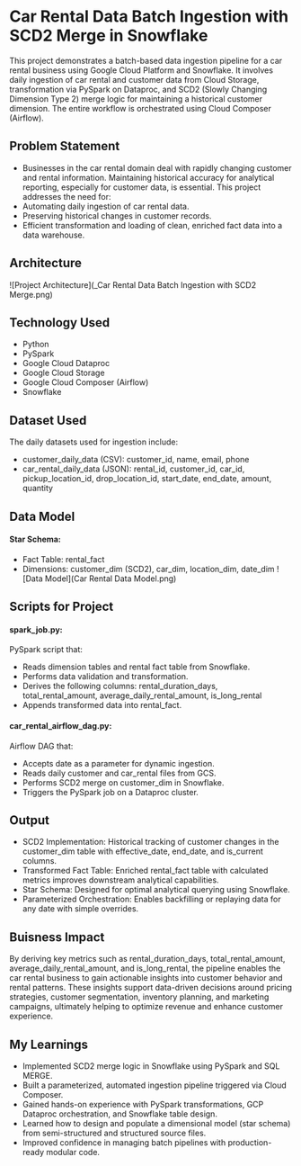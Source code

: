 # Car Rental Data Batch Ingestion with SCD2 Merge in Snowflake
This project demonstrates a batch-based data ingestion pipeline for a car rental business using Google Cloud Platform and Snowflake. It involves daily ingestion of car rental and customer data from Cloud Storage, transformation via PySpark on Dataproc, and SCD2 (Slowly Changing Dimension Type 2) merge logic for maintaining a historical customer dimension. The entire workflow is orchestrated using Cloud Composer (Airflow).

## Problem Statement
- Businesses in the car rental domain deal with rapidly changing customer and rental information. Maintaining historical accuracy for analytical reporting, especially for customer data, is essential. This project addresses the need for:
- Automating daily ingestion of car rental data.
- Preserving historical changes in customer records.
- Efficient transformation and loading of clean, enriched fact data into a data warehouse.

## Architecture
![Project Architecture](_Car Rental Data Batch Ingestion with SCD2 Merge.png)

## Technology Used
- Python
- PySpark
- Google Cloud Dataproc
- Google Cloud Storage
- Google Cloud Composer (Airflow)
- Snowflake

## Dataset Used
The daily datasets used for ingestion include:
- customer_daily_data (CSV): customer_id, name, email, phone
- car_rental_daily_data (JSON): rental_id, customer_id, car_id, pickup_location_id, drop_location_id, start_date, end_date, amount, quantity

## Data Model
#### Star Schema:
- Fact Table: rental_fact
- Dimensions: customer_dim (SCD2), car_dim, location_dim, date_dim
![Data Model](Car Rental Data Model.png)


## Scripts for Project
#### spark_job.py: 
PySpark script that:
- Reads dimension tables and rental fact table from Snowflake.
- Performs data validation and transformation.
- Derives the following columns: rental_duration_days, total_rental_amount, average_daily_rental_amount, is_long_rental
- Appends transformed data into rental_fact.

#### car_rental_airflow_dag.py: 
Airflow DAG that:
- Accepts date as a parameter for dynamic ingestion.
- Reads daily customer and car_rental files from GCS.
- Performs SCD2 merge on customer_dim in Snowflake.
- Triggers the PySpark job on a Dataproc cluster.

## Output
- SCD2 Implementation: Historical tracking of customer changes in the customer_dim table with effective_date, end_date, and is_current columns.
- Transformed Fact Table: Enriched rental_fact table with calculated metrics improves downstream analytical capabilities.
- Star Schema: Designed for optimal analytical querying using Snowflake.
- Parameterized Orchestration: Enables backfilling or replaying data for any date with simple overrides.

## Buisness Impact
By deriving key metrics such as rental_duration_days, total_rental_amount, average_daily_rental_amount, and is_long_rental, the pipeline enables the car rental business to gain actionable insights into customer behavior and rental patterns. These insights support data-driven decisions around pricing strategies, customer segmentation, inventory planning, and marketing campaigns, ultimately helping to optimize revenue and enhance customer experience.

## My Learnings
- Implemented SCD2 merge logic in Snowflake using PySpark and SQL MERGE.
- Built a parameterized, automated ingestion pipeline triggered via Cloud Composer.
- Gained hands-on experience with PySpark transformations, GCP Dataproc orchestration, and Snowflake table design.
- Learned how to design and populate a dimensional model (star schema) from semi-structured and structured source files.
- Improved confidence in managing batch pipelines with production-ready modular code.









  
